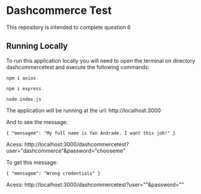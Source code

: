# Dashcommerce Test

This repository is intended to complete question 6

## Running Locally

To run this application locally you will need to open the terminal on directory dashcommercetest and execute the following commands:

``
npm i axios
``

``
npm i express
``

``
node index.js
``

The application will be running at the url: http://localhost:3000

And to see the message: 

``
{
  "mensagem": "My full name is Yan Andrade. I want this job!"
}
``

Acess: http://localhost:3000/dashcommercetest?user="dashcommerce"&password="chooseme"

To get this message:

``
{
  "mensagem": "Wrong credentials"
}
``

Acess: http://localhost:3000/dashcommercetest?user=""&password=""